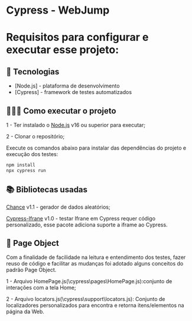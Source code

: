 # Cypress - WebJump
# Requisitos para configurar e executar esse projeto:

## 🚀 Tecnologias

- [Node.js] - plataforma de desenvolvimento
- [Cypress] - framework de testes automatizados


## 👨🏻‍💻 Como executar o projeto

1 - Ter instalado o [Node.js](https://nodejs.org/) v16 ou superior para executar;

2 - Clonar o repositório;

Execute os comandos abaixo para instalar das dependências do projeto e execução dos testes:

```sh
npm install
npx cypress run
```
## 📚 Bibliotecas usadas
[Chance](https://chancejs.com/) v1.1 - gerador de dados aleatórios;

[Cypress-Ifrane](https://www.npmjs.com/package/cypress-iframe) v1.0 - testar Ifrane em Cypress requer código personalizado, esse pacote adiciona suporte a iframe ao Cypress. 

## 🔗 Page Object

Com a finalidade de facilidade na leitura e entendimento dos testes, fazer reuso de código e facilitar as mudanças foi adotado alguns conceitos do padrão Page Object.

1 - Arquivo HomePage.js(\cypress\pages\HomePage.js):conjunto de interações com a tela Home;

2 - Arquivo locators.js(\cypress\support\locators.js): Conjunto de localizadores personalizados para encontra e retorna itens/elementos na página da Web.

